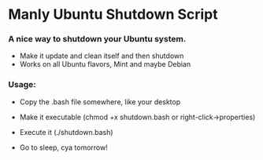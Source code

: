 # Manly Ubuntu Shutdown Script

### A nice way to shutdown your Ubuntu system.
* Make it update and clean itself and then shutdown
* Works on all Ubuntu flavors, Mint and maybe Debian


### Usage: 

* Copy the .bash file somewhere, like your desktop

* Make it executable (chmod +x shutdown.bash or right-click->properties)

* Execute it (./shutdown.bash)

* Go to sleep, cya tomorrow!
